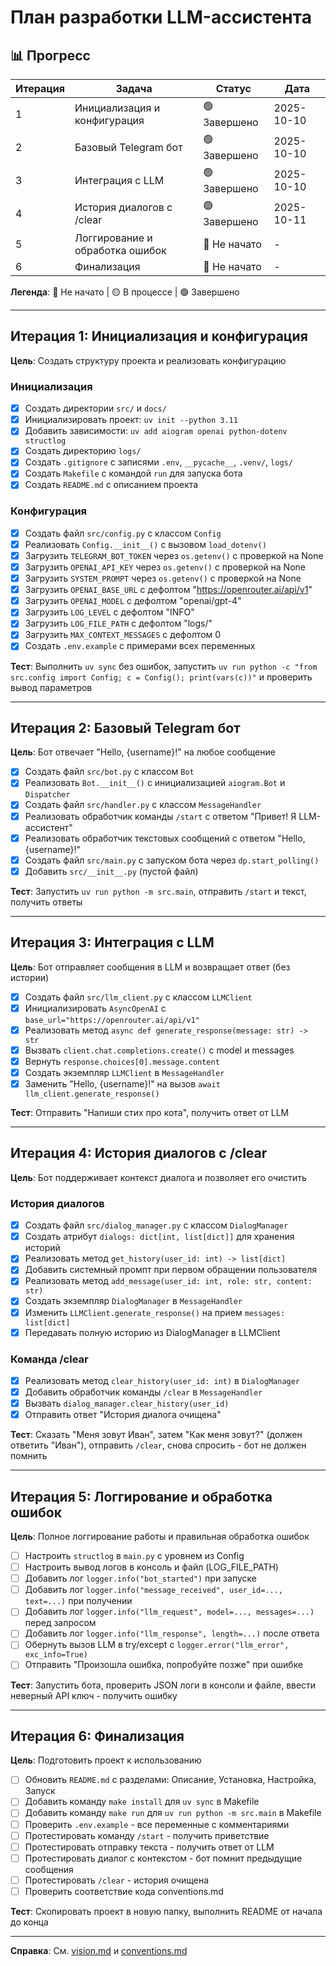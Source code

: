 # План разработки LLM-ассистента

## 📊 Прогресс

| Итерация | Задача | Статус | Дата |
|----------|--------|--------|------|
| 1 | Инициализация и конфигурация | 🟢 Завершено | 2025-10-10 |
| 2 | Базовый Telegram бот | 🟢 Завершено | 2025-10-10 |
| 3 | Интеграция с LLM | 🟢 Завершено | 2025-10-10 |
| 4 | История диалогов с /clear | 🟢 Завершено | 2025-10-11 |
| 5 | Логгирование и обработка ошибок | 🔵 Не начато | - |
| 6 | Финализация | 🔵 Не начато | - |

**Легенда**: 🔵 Не начато | 🟡 В процессе | 🟢 Завершено

---

## Итерация 1: Инициализация и конфигурация

**Цель**: Создать структуру проекта и реализовать конфигурацию

### Инициализация
- [x] Создать директории `src/` и `docs/`
- [x] Инициализировать проект: `uv init --python 3.11`
- [x] Добавить зависимости: `uv add aiogram openai python-dotenv structlog`
- [x] Создать директорию `logs/`
- [x] Создать `.gitignore` с записями `.env`, `__pycache__`, `.venv/`, `logs/`
- [x] Создать `Makefile` с командой `run` для запуска бота
- [x] Создать `README.md` с описанием проекта

### Конфигурация
- [x] Создать файл `src/config.py` с классом `Config`
- [x] Реализовать `Config.__init__()` с вызовом `load_dotenv()`
- [x] Загрузить `TELEGRAM_BOT_TOKEN` через `os.getenv()` с проверкой на None
- [x] Загрузить `OPENAI_API_KEY` через `os.getenv()` с проверкой на None
- [x] Загрузить `SYSTEM_PROMPT` через `os.getenv()` с проверкой на None
- [x] Загрузить `OPENAI_BASE_URL` с дефолтом "https://openrouter.ai/api/v1"
- [x] Загрузить `OPENAI_MODEL` с дефолтом "openai/gpt-4"
- [x] Загрузить `LOG_LEVEL` с дефолтом "INFO"
- [x] Загрузить `LOG_FILE_PATH` с дефолтом "logs/"
- [x] Загрузить `MAX_CONTEXT_MESSAGES` с дефолтом 0
- [x] Создать `.env.example` с примерами всех переменных

**Тест**: Выполнить `uv sync` без ошибок, запустить `uv run python -c "from src.config import Config; c = Config(); print(vars(c))"` и проверить вывод параметров

---

## Итерация 2: Базовый Telegram бот

**Цель**: Бот отвечает "Hello, {username}!" на любое сообщение

- [x] Создать файл `src/bot.py` с классом `Bot`
- [x] Реализовать `Bot.__init__()` с инициализацией `aiogram.Bot` и `Dispatcher`
- [x] Создать файл `src/handler.py` с классом `MessageHandler`
- [x] Реализовать обработчик команды `/start` с ответом "Привет! Я LLM-ассистент"
- [x] Реализовать обработчик текстовых сообщений с ответом "Hello, {username}!"
- [x] Создать файл `src/main.py` с запуском бота через `dp.start_polling()`
- [x] Добавить `src/__init__.py` (пустой файл)

**Тест**: Запустить `uv run python -m src.main`, отправить `/start` и текст, получить ответы

---

## Итерация 3: Интеграция с LLM

**Цель**: Бот отправляет сообщения в LLM и возвращает ответ (без истории)

- [x] Создать файл `src/llm_client.py` с классом `LLMClient`
- [x] Инициализировать `AsyncOpenAI` с `base_url="https://openrouter.ai/api/v1"`
- [x] Реализовать метод `async def generate_response(message: str) -> str`
- [x] Вызвать `client.chat.completions.create()` с model и messages
- [x] Вернуть `response.choices[0].message.content`
- [x] Создать экземпляр `LLMClient` в `MessageHandler`
- [x] Заменить "Hello, {username}!" на вызов `await llm_client.generate_response()`

**Тест**: Отправить "Напиши стих про кота", получить ответ от LLM

---

## Итерация 4: История диалогов с /clear

**Цель**: Бот поддерживает контекст диалога и позволяет его очистить

### История диалогов
- [x] Создать файл `src/dialog_manager.py` с классом `DialogManager`
- [x] Создать атрибут `dialogs: dict[int, list[dict]]` для хранения историй
- [x] Реализовать метод `get_history(user_id: int) -> list[dict]`
- [x] Добавить системный промпт при первом обращении пользователя
- [x] Реализовать метод `add_message(user_id: int, role: str, content: str)`
- [x] Создать экземпляр `DialogManager` в `MessageHandler`
- [x] Изменить `LLMClient.generate_response()` на прием `messages: list[dict]`
- [x] Передавать полную историю из DialogManager в LLMClient

### Команда /clear
- [x] Реализовать метод `clear_history(user_id: int)` в `DialogManager`
- [x] Добавить обработчик команды `/clear` в `MessageHandler`
- [x] Вызвать `dialog_manager.clear_history(user_id)`
- [x] Отправить ответ "История диалога очищена"

**Тест**: Сказать "Меня зовут Иван", затем "Как меня зовут?" (должен ответить "Иван"), отправить `/clear`, снова спросить - бот не должен помнить

---

## Итерация 5: Логгирование и обработка ошибок

**Цель**: Полное логгирование работы и правильная обработка ошибок

- [ ] Настроить `structlog` в `main.py` с уровнем из Config
- [ ] Настроить вывод логов в консоль и файл (LOG_FILE_PATH)
- [ ] Добавить лог `logger.info("bot_started")` при запуске
- [ ] Добавить лог `logger.info("message_received", user_id=..., text=...)` при получении
- [ ] Добавить лог `logger.info("llm_request", model=..., messages=...)` перед запросом
- [ ] Добавить лог `logger.info("llm_response", length=...)` после ответа
- [ ] Обернуть вызов LLM в try/except с `logger.error("llm_error", exc_info=True)`
- [ ] Отправить "Произошла ошибка, попробуйте позже" при ошибке

**Тест**: Запустить бота, проверить JSON логи в консоли и файле, ввести неверный API ключ - получить ошибку

---

## Итерация 6: Финализация

**Цель**: Подготовить проект к использованию

- [ ] Обновить `README.md` с разделами: Описание, Установка, Настройка, Запуск
- [ ] Добавить команду `make install` для `uv sync` в Makefile
- [ ] Добавить команду `make run` для `uv run python -m src.main` в Makefile
- [ ] Проверить `.env.example` - все переменные с комментариями
- [ ] Протестировать команду `/start` - получить приветствие
- [ ] Протестировать отправку текста - получить ответ от LLM
- [ ] Протестировать диалог с контекстом - бот помнит предыдущие сообщения
- [ ] Протестировать `/clear` - история очищена
- [ ] Проверить соответствие кода conventions.md

**Тест**: Скопировать проект в новую папку, выполнить README от начала до конца

---

**Справка**: См. [vision.md](./vision.md) и [conventions.md](./conventions.md)
